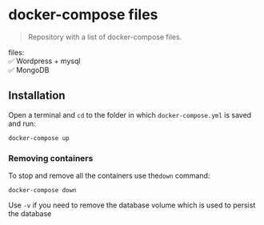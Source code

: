 # docker-compose files
>Repository with a list of docker-compose files.

files:\
:white_check_mark: Wordpress + mysql\
:white_check_mark: MongoDB


## Installation

Open a terminal and `cd` to the folder in which `docker-compose.yml` is saved and run:

```
docker-compose up
```

### Removing containers

To stop and remove all the containers use the`down` command:

```
docker-compose down
```
Use `-v` if you need to remove the database volume which is used to persist the database

